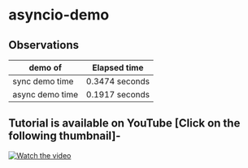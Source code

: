 # asyncio-demo

## Observations

demo of | Elapsed time
-|-
sync demo time | 0.3474 seconds
async demo time | 0.1917 seconds
<!-- 
<iframe width="560" height="315" src="https://www.youtube.com/embed/StegA3cSjsM" title="YouTube video player" frameborder="0" allow="accelerometer; autoplay; clipboard-write; encrypted-media; gyroscope; picture-in-picture; web-share" allowfullscreen></iframe> -->

## Tutorial is available on YouTube [Click on the following thumbnail]-
[![Watch the video](https://img.youtube.com/vi/StegA3cSjsM/maxresdefault.jpg)](https://www.youtube.com/watch?v=StegA3cSjsM)
<!-- {% include youtube.html id="StegA3cSjsM" %} -->